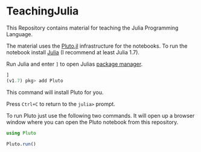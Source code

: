 # TeachingJulia

This Repository contains material for teaching the Julia Programming Language.

The material uses the [Pluto.jl](https://github.com/fonsp/Pluto.jl) infrastructure for the notebooks. To run the notebook install [Julia](https://julialang.org/downloads/) (I recommend at least Julia 1.7).

Run Julia and enter `]` to open Julias [package manager](https://docs.julialang.org/en/v1/stdlib/Pkg/).

```julia
]
(v1.7) pkg> add Pluto
```

This command will install Pluto for you.

Press `Ctrl+C` to return to the `julia>` prompt.

To run Pluto just use the following two commands. It will open up a browser window where you can open the Pluto notebook from this repository.

```julia
using Pluto

Pluto.run()
```
